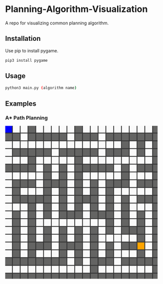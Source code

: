 # Planning-Algorithm-Visualization

A repo for visualizing common planning algorithm.
 
## Installation
Use pip to install pygame.
```bash
pip3 install pygame
```

## Usage
```bash
python3 main.py (algorithm name)
```

## Examples
 
 
### A* Path Planning
![](a_star/a_star_gif_2.gif)
